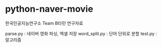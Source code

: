 # python-naver-movie
한국인공지능연구소 Team B타민 연구자료

parse.py : 네이버 영화 파싱, 엑셀 저장
word_split.py : 단어 단위로 분할
test.py : 알고리즘 
